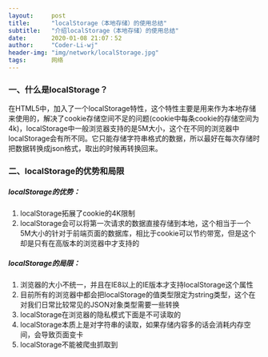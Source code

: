 ```yaml
---
layout:     post
title:      "localStorage（本地存储）的使用总结"
subtitle:   "介绍localStorage（本地存储）的使用总结"
date:       2020-01-08 21:07：52
author:     "Coder-Li-wj"
header-img: "img/network/localStorage.jpg"
tags:       网络
---  
```

###  一、什么是localStorage？  
在HTML5中，加入了一个localStorage特性，这个特性主要是用来作为本地存储来使用的，解决了cookie存储空间不足的问题(cookie中每条cookie的存储空间为4k)，localStorage中一般浏览器支持的是5M大小，这个在不同的浏览器中localStorage会有所不同。它只能存储字符串格式的数据，所以最好在每次存储时把数据转换成json格式，取出的时候再转换回来。

### 二、localStorage的优势和局限  
##### localStorage的优势：  
1. localStorage拓展了cookie的4K限制
2. localStorage会可以将第一次请求的数据直接存储到本地，这个相当于一个5M大小的针对于前端页面的数据库，相比于cookie可以节约带宽，但是这个却是只有在高版本的浏览器中才支持的  

##### localStorage的局限：  
1. 浏览器的大小不统一，并且在IE8以上的IE版本才支持localStorage这个属性
2. 目前所有的浏览器中都会把localStorage的值类型限定为string类型，这个在对我们日常比较常见的JSON对象类型需要一些转换
3. localStorage在浏览器的隐私模式下面是不可读取的
4. localStorage本质上是对字符串的读取，如果存储内容多的话会消耗内存空间，会导致页面变卡
5. localStorage不能被爬虫抓取到